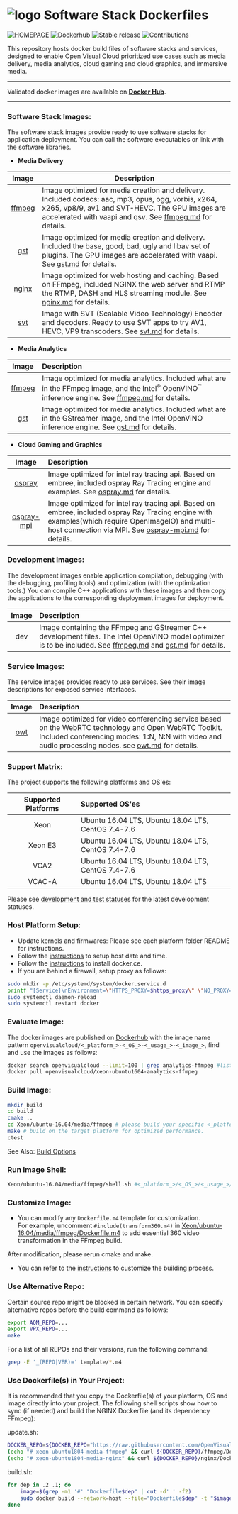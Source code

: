 # ![logo][]  Software Stack Dockerfiles
[![HOMEPAGE](https://img.shields.io/badge/HOMEPAGE-01.org-brightblue.svg)](https://01.org/OpenVisualCloud)
[![Dockerhub](https://img.shields.io/badge/Images-Dockerhub-blue.svg)](https://hub.docker.com/u/openvisualcloud)
[![Stable release](https://img.shields.io/badge/latest_release-v19.10.1-green.svg)](https://github.com/OpenVisualCloud/Dockerfiles/releases/tag/v19.10.1)
[![Contributions](https://img.shields.io/badge/contributions-welcome-orange.svg)](https://github.com/OpenVisualCloud/Dockerfiles/wiki)

[logo]: https://avatars3.githubusercontent.com/u/46843401?s=90&v=4

This repository hosts docker build files of software stacks and services, designed to enable Open Visual Cloud prioritized use cases such as media delivery, media analytics, cloud gaming and cloud graphics, and immersive media.

---

Validated docker images are available on [**Docker Hub**](https://hub.docker.com/u/openvisualcloud).

---

### Software Stack Images:

The software stack images provide ready to use software stacks for application deployment. You can call the software executables or link with the software libraries.   

- **Media Delivery**

| Image | Description |
| :-----: | ----- | 
| [ffmpeg](doc/ffmpeg.md) |Image optimized for media creation and delivery. Included codecs: aac, mp3, opus, ogg, vorbis, x264, x265, vp8/9, av1 and SVT-HEVC. The GPU images are accelerated with vaapi and qsv. See [ffmpeg.md](doc/ffmpeg.md) for details.|
| [gst](doc/gst.md) |Image optimized for media creation and delivery. Included the base, good, bad, ugly and libav set of plugins. The GPU images are accelerated with vaapi. See [gst.md](doc/gst.md) for details.|
| [nginx](doc/nginx.md) |Image optimized for web hosting and caching. Based on FFmpeg, included NGINX the web server and RTMP the RTMP, DASH and HLS streaming module. See [nginx.md](doc/nginx.md) for details.|
| [svt](doc/svt.md) |Image with SVT (Scalable Video Technology) Encoder and decoders. Ready to use SVT apps to try AV1, HEVC, VP9 transcoders. See [svt.md](doc/svt.md) for details.|

- **Media Analytics**   

| Image | Description |
| :-----: | :----- | 
| [ffmpeg](doc/ffmpeg.md) |Image optimized for media analytics. Included what are in the FFmpeg image, and the Intel<sup>&reg;</sup> OpenVINO<sup>&trade;</sup> inference engine. See [ffmpeg.md](doc/ffmpeg.md) for details.|
| [gst](doc/gst.md) |Image optimized for media analytics. Included what are in the GStreamer image, and the Intel OpenVINO inference engine. See [gst.md](doc/gst.md) for details.|

- **Cloud Gaming and Graphics**

| Image | Description |
| :-----: | :----- | 
| [ospray](doc/ospray.md) |Image optimized for intel ray tracing api. Based on embree, included ospray Ray Tracing engine and examples. See [ospray.md](doc/ospray.md) for details.|
| [ospray-mpi](doc/ospray-mpi.md) |Image optimized for intel ray tracing api. Based on embree, included ospray Ray Tracing engine with examples(which require OpenImageIO) and multi-host connection via MPI. See [ospray-mpi.md](doc/ospray-mpi.md) for details.|

### Development Images:     

The development images enable application compilation, debugging (with the debugging, profiling tools) and optimization (with the optimization tools.) You can compile C++ applications with these images and then copy the applications to the corresponding deployment images for deployment.       

| Image | Description |
| :-----: | :----- | 
| dev | Image containing the FFmpeg and GStreamer C++ development files. The Intel OpenVINO model optimizer is to be included. See [ffmpeg.md](doc/ffmpeg.md) and [gst.md](doc/gst.md) for details.|

### Service Images:

The service images provides ready to use services. See their image descriptions for exposed service interfaces.    

| Image | Description |
| :-----: | :----- | 
| [owt](doc/owt.md)| Image optimized for video conferencing service based on the WebRTC technology and Open WebRTC Toolkit. Included conferencing modes: 1:N, N:N with video and audio processing nodes. see [owt.md](doc/owt.md) for details. |

### Support Matrix:

The project supports the following platforms and OS'es:

| Supported Platforms | Supported OS'es |
| :---: | :--- |
| Xeon | Ubuntu 16.04 LTS, Ubuntu 18.04 LTS, CentOS 7.4-7.6 |
| Xeon E3 | Ubuntu 16.04 LTS, Ubuntu 18.04 LTS, CentOS 7.4-7.6 |
| VCA2 | Ubuntu 16.04 LTS, Ubuntu 18.04 LTS, CentOS 7.4-7.6 |
| VCAC-A | Ubuntu 16.04 LTS, Ubuntu 18.04 LTS |

Please see [development and test statuses](doc/test.md) for the latest development statuses.    

### Host Platform Setup:

- Update kernels and firmwares: Please see each platform folder README for instructions.    
- Follow the [instructions](https://www.digitalocean.com/community/tutorials/how-to-set-up-time-synchronization-on-ubuntu-18-04) to setup host date and time.
- Follow the [instructions](https://docs.docker.com/install) to install docker.ce.    
- If you are behind a firewall, setup proxy as follows:    

```bash
sudo mkdir -p /etc/systemd/system/docker.service.d    
printf "[Service]\nEnvironment=\"HTTPS_PROXY=$https_proxy\" \"NO_PROXY=$no_proxy\"\n" | sudo tee /etc/systemd/system/docker.service.d/proxy.conf    
sudo systemctl daemon-reload     
sudo systemctl restart docker     
```

### Evaluate Image:

The docker images are published on [Dockerhub](https://hub.docker.com/u/openvisualcloud) with the image name pattern ```openvisualcloud/<_platform_>-<_OS_>-<_usage_>-<_image_>```, find and use the images as follows:  

```bash
docker search openvisualcloud --limit=100 | grep analytics-ffmpeg #list media analytics ffmpeg images 
docker pull openvisualcloud/xeon-ubuntu1604-analytics-ffmpeg
```

### Build Image: 

```bash
mkdir build    
cd build     
cmake ..     
cd Xeon/ubuntu-16.04/media/ffmpeg # please build your specific <_platform_>/<_OS_>/<_usage_>/<_image_> only, as a full build takes a long time.     
make # build on the target platform for optimized performance.    
ctest   
```
See Also: [Build Options](doc/cmake.md)

### Run Image Shell:

```bash
Xeon/ubuntu-16.04/media/ffmpeg/shell.sh #<_platform_>/<_OS_>/<_usage_>/<_image_>
```

### Customize Image:

- You can modify any ```Dockerfile.m4``` template for customization.     
For example, uncomment ```#include(transform360.m4)``` in [Xeon/ubuntu-16.04/media/ffmpeg/Dockerfile.m4](Xeon/ubuntu-16.04/media/ffmpeg/Dockerfile.m4) to add essential 360 video transformation in the FFmpeg build.    

After modification, please rerun cmake and make.     
- You can refer to the [instructions](doc/cmake.md) to customize the building process. 

### Use Alternative Repo:

Certain source repo might be blocked in certain network. You can specify alternative repos before the build command as follows:

```bash
export AOM_REPO=...       
export VPX_REPO=...     
make
```

For a list of all REPOs and their versions, run the following command:

```bash
grep -E '_(REPO|VER)=' template/*.m4         
```

### Use Dockerfile(s) in Your Project:

It is recommended that you copy the Dockerfile(s) of your platform, OS and image directly into your project. The following shell scripts show how to sync (if needed) and build the NGINX Dockerfile (and its dependency FFmpeg):

update.sh:   
```bash
DOCKER_REPO=${DOCKER_REPO="https://raw.githubusercontent.com/OpenVisualCloud/Dockerfiles/master/Xeon/ubuntu-18.04/media"}    
(echo "# xeon-ubuntu1804-media-ffmpeg" && curl ${DOCKER_REPO}/ffmpeg/Dockerfile) > Dockerfile.2    
(echo "# xeon-ubuntu1804-media-nginx" && curl ${DOCKER_REPO}/nginx/Dockerfile) > Dockerfile.1    
```
build.sh:   
```bash
for dep in .2 .1; do   
    image=$(grep -m1 '#' "Dockerfile$dep" | cut -d' ' -f2)   
    sudo docker build --network=host --file="Dockerfile$dep" -t "$image:latest" . $(env | grep -E '_(proxy)=' | sed 's/^/--build-arg /')   
done  
```
